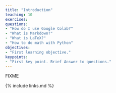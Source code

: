 ```yaml
---
title: "Introduction"
teaching: 10
exercises:
questions:
- "How do I use Google Colab?"
- "What is Markdown?"
- "What is LaTeX?"
- "How to do math with Python"
objectives:
- "First learning objective."
keypoints:
- "First key point. Brief Answer to questions."
---
```

FIXME

{% include links.md %}
